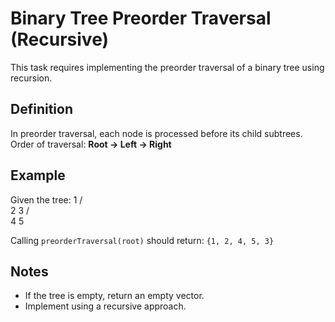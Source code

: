 # Binary Tree Preorder Traversal (Recursive)

This task requires implementing the preorder traversal of a binary tree using recursion.

## Definition
In preorder traversal, each node is processed before its child subtrees.  
Order of traversal: **Root → Left → Right**

## Example
Given the tree:
        1
      /   \
     2     3
    / \
   4   5

Calling `preorderTraversal(root)` should return: `{1, 2, 4, 5, 3}`

## Notes
- If the tree is empty, return an empty vector.
- Implement using a recursive approach.
